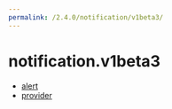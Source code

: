 ```yaml
---
permalink: /2.4.0/notification/v1beta3/
---
```


# notification.v1beta3



* [alert](alert.md)
* [provider](provider.md)
